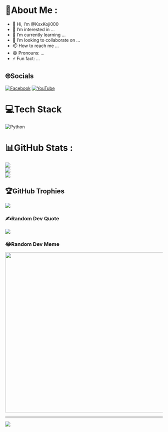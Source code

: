 # 💫About Me :
- 👋 Hi, I’m @KsxKoji000
- 👀 I’m interested in ...
- 🌱 I’m currently learning ...
- 💞️ I’m looking to collaborate on ...
- 📫 How to reach me ...
- 😄 Pronouns: ...
- ⚡ Fun fact: ...

## 🌐Socials
[![Facebook](https://img.shields.io/badge/Facebook-%231877F2.svg?logo=Facebook&logoColor=white)](https://facebook.com/https://www.facebook.com/WxKsxKoji) [![YouTube](https://img.shields.io/badge/YouTube-%23FF0000.svg?logo=YouTube&logoColor=white)](https://youtube.com/c/@KsxKoji) 

# 💻Tech Stack
![Python](https://img.shields.io/badge/python-3670A0?style=for-the-badge&logo=python&logoColor=ffdd54)
# 📊GitHub Stats :
![](https://github-readme-stats.vercel.app/api?username=KsxKoji000&theme=radical&hide_border=false&include_all_commits=false&count_private=false)<br/>
![](https://github-readme-streak-stats.herokuapp.com/?user=KsxKoji000&theme=radical&hide_border=false)<br/>
![](https://github-readme-stats.vercel.app/api/top-langs/?username=KsxKoji000&theme=radical&hide_border=false&include_all_commits=false&count_private=false&layout=compact)

## 🏆GitHub Trophies
![](https://github-trophies.vercel.app/?username=KsxKoji000&theme=radical&no-frame=false&no-bg=false&margin-w=4)

### ✍️Random Dev Quote
![](https://quotes-github-readme.vercel.app/api?type=horizontal&theme=radical)

### 😂Random Dev Meme
<img src="https://random-memer.herokuapp.com/" width="512px"/>

---
[![](https://visitcount.itsvg.in/api?id=KsxKoji000&icon=0&color=0)](https://visitcount.itsvg.in)
